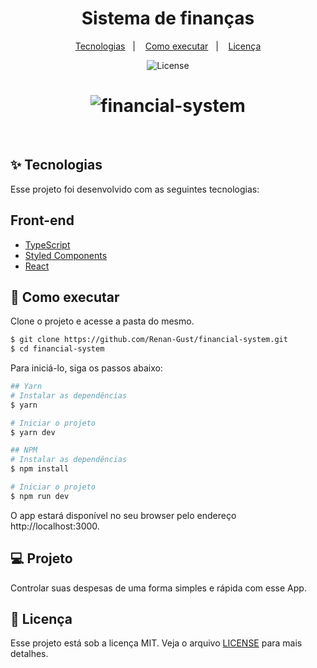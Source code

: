 <h1 align="center">Sistema de finanças</h1>

<p align="center">
  <a href="#-tecnologias">Tecnologias</a>&nbsp;&nbsp;&nbsp;|&nbsp;&nbsp;&nbsp;
  <a href="#-como-executar">Como executar</a>&nbsp;&nbsp;&nbsp;|&nbsp;&nbsp;&nbsp;
  <a href="#-licença">Licença</a>
</p>

<p align="center">
  <img alt="License" src="https://img.shields.io/static/v1?label=license&message=MIT&color=8257E5&labelColor=000000">
</p>

<h1 align="center">
    <img src="https://i.ibb.co/PWb3b85/financial-system.png" alt="financial-system" />
</h1>

<br>

## ✨ Tecnologias

Esse projeto foi desenvolvido com as seguintes tecnologias:

## Front-end
- [TypeScript](https://www.typescriptlang.org/)
- [Styled Components](https://styled-components.com/)
- [React](https://reactjs.org)

## 🚀 Como executar

Clone o projeto e acesse a pasta do mesmo.

```bash
$ git clone https://github.com/Renan-Gust/financial-system.git
$ cd financial-system
```

Para iniciá-lo, siga os passos abaixo:
```bash
## Yarn
# Instalar as dependências
$ yarn

# Iniciar o projeto
$ yarn dev

## NPM
# Instalar as dependências
$ npm install

# Iniciar o projeto
$ npm run dev
```
O app estará disponível no seu browser pelo endereço http://localhost:3000.

## 💻 Projeto

Controlar suas despesas de uma forma simples e rápida com esse App.

## 📄 Licença

Esse projeto está sob a licença MIT. Veja o arquivo [LICENSE](LICENSE) para mais detalhes.
